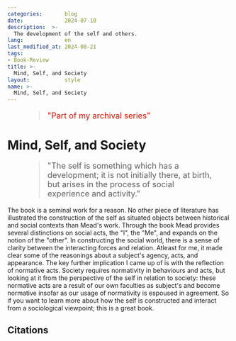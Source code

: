 ```yaml
---
categories:       blog
date:             2024-07-10
description:  >-
  The development of the self and others.
lang:             en
last_modified_at: 2024-08-21
tags:
- Book-Review
title: >-
  Mind, Self, and Society
layout:           style
name: >-
  Mind, Self, and Society
---
```



<figure class="container-lg" style="padding: 0;">
    <blockquote class="blockquote" style="font-size: 18px; color: red;">
    <p style="color: #D21404;">"Part of my archival series"</p>
    </blockquote>
</figure>

# Mind, Self, and Society

<figure class="container-lg" style="padding: 0;">
    <blockquote class="blockquote" style="font-size: 18px;">
    <p>"The self is something which has a development; it is not initially there, at birth, but arises in the process of social experience and activity."</p>
    </blockquote>
</figure>

The book is a seminal work for a reason. No other piece of literature has illustrated the construction of the self as situated objects between historical and social contexts than Mead's work. Through the book Mead provides several distinctions on social acts, the "I", the "Me", and expands on the notion of the "other". In constructing the social world, there is a sense of clarity between the interacting forces and relation. Atleast for me, it made clear some of the reasonings about a subject's agency, acts, and appearance. The key further implication I came up of is with the reflection of normative acts. Society requires normativity in behaviours and acts, but looking at it from the perspective of the self in relation to society: these normative acts are a result of our own faculties as subject's and become normative insofar as our usage of normativity is espoused in agreement. So if you want to learn more about how the self is constructed and interact from a sociological viewpoint; this is a great book.

## Citations
